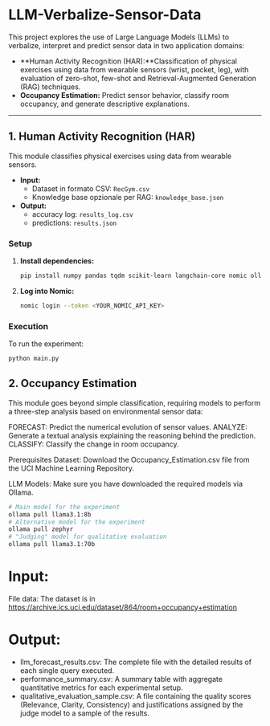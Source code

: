 # LLM-Verbalize-Sensor-Data

This project explores the use of Large Language Models (LLMs) to verbalize, interpret and predict sensor data in two application domains:
-   **Human Activity Recognition (HAR):**Classification of physical exercises using data from wearable sensors (wrist, pocket, leg), with evaluation of zero-shot, few-shot and Retrieval-Augmented Generation (RAG) techniques.
-   **Occupancy Estimation:** Predict sensor behavior, classify room occupancy, and generate descriptive explanations.

---

## 1. Human Activity Recognition (HAR)

This module classifies physical exercises using data from wearable sensors.

-   **Input:**
    -   Dataset in formato CSV: `RecGym.csv`
    -   Knowledge base opzionale per RAG: `knowledge_base.json`
-   **Output:**
    -   accuracy log: `results_log.csv`
    -   predictions: `results.json`

### Setup

1.  **Install dependencies:**
    ```bash
    pip install numpy pandas tqdm scikit-learn langchain-core nomic ollama
    ```

2.  **Log into Nomic:**
    ```bash
    nomic login --token <YOUR_NOMIC_API_KEY>
    ```

### Execution

To run the experiment:
```bash
python main.py
```

## 2. Occupancy Estimation

This module goes beyond simple classification, requiring models to perform a three-step analysis based on environmental sensor data:

FORECAST: Predict the numerical evolution of sensor values.
ANALYZE: Generate a textual analysis explaining the reasoning behind the prediction.
CLASSIFY: Classify the change in room occupancy.

Prerequisites
Dataset: Download the Occupancy_Estimation.csv file from the UCI Machine Learning Repository.

LLM Models:
Make sure you have downloaded the required models via Ollama.
```bash
# Main model for the experiment
ollama pull llama3.1:8b
# Alternative model for the experiment
ollama pull zephyr
# "Judging" model for qualitative evaluation
ollama pull llama3.1:70b
```
# Input:
File data: The dataset is in https://archive.ics.uci.edu/dataset/864/room+occupancy+estimation

# Output:
* llm_forecast_results.csv: The complete file with the detailed results of each single query executed.
* performance_summary.csv: A summary table with aggregate quantitative metrics for each experimental setup.
* qualitative_evaluation_sample.csv: A file containing the quality scores (Relevance, Clarity, Consistency) and justifications assigned by the judge model to a sample of the results.

